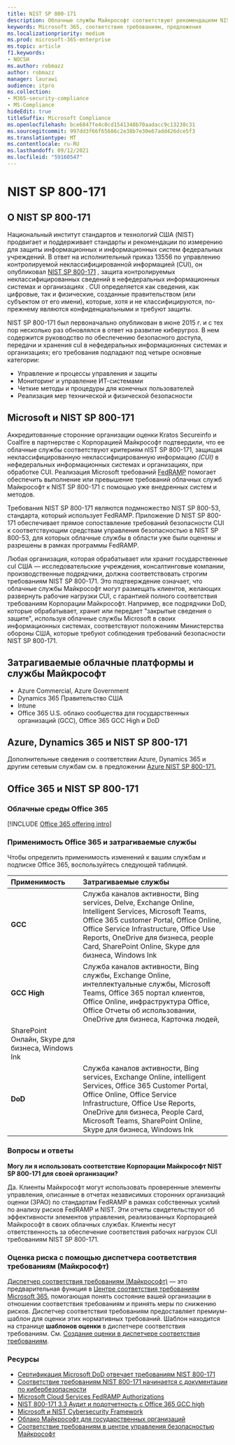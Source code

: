 ```yaml
---
title: NIST SP 800-171
description: Облачные службы Майкрософт соответствуют рекомендациям NIST SP 800-171 по защите контролируемых неклассифицированных сведений (CUI) в нефедеральных информационных системах.
keywords: Microsoft 365, соответствие требованиям, предложения
ms.localizationpriority: medium
ms.prod: microsoft-365-enterprise
ms.topic: article
f1.keywords:
- NOCSH
ms.author: robmazz
author: robmazz
manager: laurawi
audience: itpro
ms.collection:
- M365-security-compliance
- MS-Compliance
hideEdit: true
titleSuffix: Microsoft Compliance
ms.openlocfilehash: bce6847fe4c0cd1541348b70aadacc9c13238c31
ms.sourcegitcommit: 997dd3f66f65686c2e38b7e30e67add426dce5f3
ms.translationtype: MT
ms.contentlocale: ru-RU
ms.lasthandoff: 09/12/2021
ms.locfileid: "59160547"
---
```

# <a name="nist-sp-800-171"></a>NIST SP 800-171

## <a name="about-nist-sp-800-171"></a>О NIST SP 800-171

Национальный институт стандартов и технологий США (NIST) продвигает и поддерживает стандарты и рекомендации по измерению для защиты информационных и информационных систем федеральных учреждений. В ответ на исполнительный приказ 13556 по управлению контролируемой неклассифицированной информацией (CUI), он опубликовал [NIST SP 800-171](https://csrc.nist.gov/publications/detail/sp/800-171/rev-1/final) *,* защита контролируемых неклассифицированных сведений в нефедеральных информационных системах и организациях . CUI определяется как сведения, как цифровые, так и физические, созданные правительством (или субъектом от его имени), которые, хотя и не классифицируются, по-прежнему являются конфиденциальными и требуют защиты.

NIST SP 800-171 был первоначально опубликован в июне 2015 г. и с тех пор несколько раз обновлялся в ответ на развитие киберугроз. В нем содержится руководство по обеспечению безопасного доступа, передачи и хранения cuI в нефедеральных информационных системах и организациях; его требования подпадают под четыре основные категории:

- Управление и процессы управления и защиты
- Мониторинг и управление ИТ-системами
- Четкие методы и процедуры для конечных пользователей
- Реализация мер технической и физической безопасности

## <a name="microsoft-and-nist-sp-800-171"></a>Microsoft и NIST SP 800-171

Аккредитованные сторонние организации оценки Kratos Secureinfo и Coalfire в партнерстве с Корпорацией Майкрософт подтвердили, что ее облачные службы соответствуют критериям nIST SP 800-171, защищая неклассифицированную неклассифицированную информацию *(CUI)* в нефедеральных информационных системах и организациях, при обработке CUI. Реализация Microsoft требований [FedRAMP](offering-fedramp.md) помогает обеспечить выполнение или превышение требований облачных служб Майкрософт к NIST SP 800-171 с помощью уже внедренных систем и методов.

Требования NIST SP 800-171 являются подмножество NIST SP 800-53, стандарта, который использует FedRAMP. Приложение D NIST SP 800-171 обеспечивает прямое сопоставление требований безопасности CUI к соответствующим средствам управления безопасностью в NIST SP 800-53, для которых облачные службы в области уже были оценены и разрешены в рамках программы FedRAMP.

Любая организация, которая обрабатывает или хранит государственные cuI США — исследовательские учреждения, консалтинговые компании, производственные подрядчики, должна соответствовать строгим требованиям NIST SP 800-171. Это подтверждение означает, что облачные службы Майкрософт могут размещать клиентов, желающих развернуть рабочие нагрузки CUI, с гарантией полного соответствия требованиям Корпорации Майкрософт. Например, все подрядчики DoD, которые обрабатывает, хранит или передает "закрытые сведения о защите", используя облачные службы Microsoft в своих информационных системах, соответствуют положениям Министерства обороны США, которые требуют соблюдения требований безопасности NIST SP 800-171.

## <a name="microsoft-in-scope-cloud-platforms--services"></a>Затрагиваемые облачные платформы и службы Майкрософт

- Azure Commercial, Azure Government
- Dynamics 365 Правительство США
- Intune
- Office 365 U.S. облако сообщества для государственных организаций (GCC), Office 365 GCC High и DoD

## <a name="azure-dynamics-365-and-nist-sp-800-171"></a>Azure, Dynamics 365 и NIST SP 800-171

Дополнительные сведения о соответствии Azure, Dynamics 365 и другим сетевым службам см. в предложении [Azure NIST SP 800-171.](/azure/compliance/offerings/offering-nist-800-171)

## <a name="office-365-and-nist-sp-800-171"></a>Office 365 и NIST SP 800-171

### <a name="office-365-cloud-environments"></a>Облачные среды Office 365

[!INCLUDE [Office 365 offering intro](../includes/o365-offering-introduction.md)]

### <a name="office-365-applicability-and-in-scope-services"></a>Применимость Office 365 и затрагиваемые службы

Чтобы определить применимость изменений к вашим службам и подписке Office 365, воспользуйтесь следующей таблицей.

| **Применимость** | **Затрагиваемые службы** |
|:------------------|:----------------------|
| **GCC** | Служба каналов активности, Bing services, Delve, Exchange Online, Intelligent Services, Microsoft Teams, Office 365 customer Portal, Office Online, Office Service Infrastructure, Office Use Reports, OneDrive для бизнеса, people Card, SharePoint Online, Skype для бизнеса, Windows Ink |
| **GCC High** | Служба каналов активности, Bing службы, Exchange Online, интеллектуальные службы, Microsoft Teams, Office 365 портал клиентов, Office Online, инфраструктура Office, Office Отчеты об использовании, OneDrive для бизнеса, Карточка людей, 
SharePoint Онлайн, Skype для бизнеса, Windows Ink |
| **DoD** | Служба каналов активности, Bing services, Exchange Online, intelligent Services, Office 365 Customer Portal, Office Online, Office Service Infrastructure, Office Use Reports, OneDrive для бизнеса, People Card, Microsoft Teams, SharePoint Online, Skype для бизнеса, Windows Ink |

### <a name="frequently-asked-questions"></a>Вопросы и ответы

**Могу ли я использовать соответствие Корпорации Майкрософт NIST SP 800-171 для своей организации?**

Да. Клиенты Майкрософт могут использовать проверенные элементы управления, описанные в отчетах независимых сторонних организаций оценки (3PAO) по стандартам FedRAMP в рамках собственных усилий по анализу рисков FedRAMP и NIST. Эти отчеты свидетельствуют об эффективности элементов управления, реализованных Корпорацией Майкрософт в своих облачных службах. Клиенты несут ответственность за обеспечение соответствия рабочих нагрузок CUI требованиям NIST SP 800-171.

### <a name="use-microsoft-compliance-manager-to-assess-your-risk"></a>Оценка риска с помощью диспетчера соответствия требованиям (Майкрософт)

[Диспетчер соответствия требованиям (Майкрософт)](/microsoft-365/compliance/compliance-manager) — это предварительная функция в [Центре соответствия требованиям Microsoft 365](/microsoft-365/compliance/microsoft-365-compliance-center), помогающая понять состояние вашей организации в отношении соответствия требованиям и принять меры по снижению рисков. Диспетчер соответствия требованиям предоставляет премиум-шаблон для оценки этих нормативных требований. Шаблон находится на странице **шаблонов оценки** в диспетчере соответствия требованиям. См. [Создание оценки в диспетчере соответствия требованиям](/microsoft-365/compliance/compliance-manager-assessments).

### <a name="resources"></a>Ресурсы

- [Сертификация Microsoft DoD отвечает требованиям NIST 800-171](offering-DoD-DISA-L2-L4-L5.md)
- [Соответствие требованиям NIST 800-171 начинается с документации по кибербезопасности](https://www.nist800171.com/)
- [Microsoft Cloud Services FedRAMP Authorizations](https://marketplace.fedramp.gov/index.html?status=Compliant&sort=productName#/products)
- [NIST 800-171 3.3 Аудит и подотчетность с Office 365 GCC high](https://info.summit7systems.com/blog/nist-3.3-audit-and-accountability-with-office-365)
- [Microsoft и NIST Cybersecurity Framework](offering-nist-csf.md)
- [Облако Майкрософт для государственных организаций](https://www.microsoft.com/enterprise/government)
- [Соответствие требованиям в центре управления безопасностью Майкрософт](https://www.microsoft.com/trust-center/compliance/compliance-overview)
